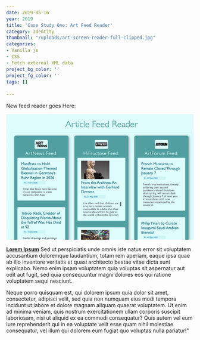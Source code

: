 ```yaml
---
date: 2019-05-16
year: 2019
title: 'Case Study One: Art Feed Reader'
category: Identity
thumbnail: "/uploads/art-screen-reader-full-clipped.jpg"
categories:
- Vanilla js
- CSS
- Fetch external XML data
project_bg_color: ''
project_fg_color: ''
tags: []

---
```

New feed reader goes Here:

[![](/uploads/art-screen-reader-clipped.jpg)]()

[**Lorem Ipsum**](www.google.com) Sed ut perspiciatis unde omnis iste natus error sit voluptatem accusantium doloremque laudantium, totam rem aperiam, eaque ipsa quae ab illo inventore veritatis et quasi architecto beatae vitae dicta sunt explicabo. Nemo enim ipsam voluptatem quia voluptas sit aspernatur aut odit aut fugit, sed quia consequuntur magni dolores eos qui ratione voluptatem sequi nesciunt.

Neque porro quisquam est, qui dolorem ipsum quia dolor sit amet, consectetur, adipisci velit, sed quia non numquam eius modi tempora incidunt ut labore et dolore magnam aliquam quaerat voluptatem. Ut enim ad minima veniam, quis nostrum exercitationem ullam corporis suscipit laboriosam, nisi ut aliquid ex ea commodi consequatur? Quis autem vel eum iure reprehenderit qui in ea voluptate velit esse quam nihil molestiae consequatur, vel illum qui dolorem eum fugiat quo voluptas nulla pariatur!"